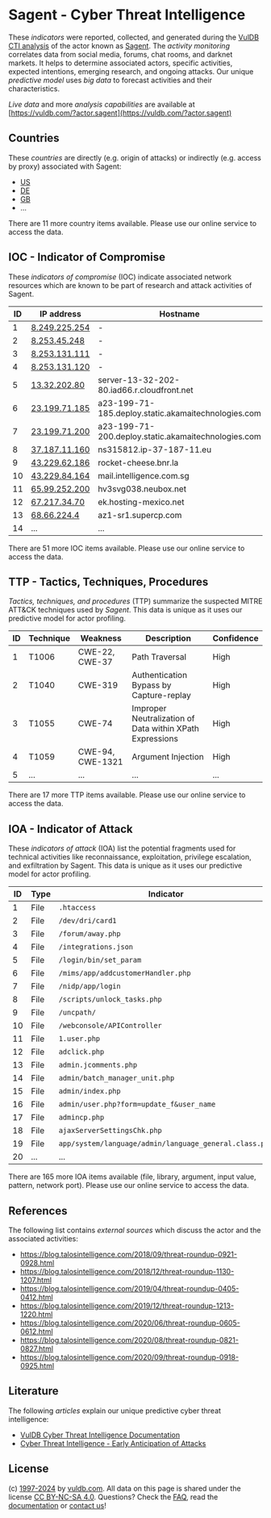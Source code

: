 # Sagent - Cyber Threat Intelligence

These _indicators_ were reported, collected, and generated during the [VulDB CTI analysis](https://vuldb.com/?kb.cti) of the actor known as [Sagent](https://vuldb.com/?actor.sagent). The _activity monitoring_ correlates data from social media, forums, chat rooms, and darknet markets. It helps to determine associated actors, specific activities, expected intentions, emerging research, and ongoing attacks. Our unique _predictive model_ uses _big data_ to forecast activities and their characteristics.

_Live data_ and more _analysis capabilities_ are available at [https://vuldb.com/?actor.sagent](https://vuldb.com/?actor.sagent)

## Countries

These _countries_ are directly (e.g. origin of attacks) or indirectly (e.g. access by proxy) associated with Sagent:

* [US](https://vuldb.com/?country.us)
* [DE](https://vuldb.com/?country.de)
* [GB](https://vuldb.com/?country.gb)
* ...

There are 11 more country items available. Please use our online service to access the data.

## IOC - Indicator of Compromise

These _indicators of compromise_ (IOC) indicate associated network resources which are known to be part of research and attack activities of Sagent.

ID | IP address | Hostname | Campaign | Confidence
-- | ---------- | -------- | -------- | ----------
1 | [8.249.225.254](https://vuldb.com/?ip.8.249.225.254) | - | - | High
2 | [8.253.45.248](https://vuldb.com/?ip.8.253.45.248) | - | - | High
3 | [8.253.131.111](https://vuldb.com/?ip.8.253.131.111) | - | - | High
4 | [8.253.131.120](https://vuldb.com/?ip.8.253.131.120) | - | - | High
5 | [13.32.202.80](https://vuldb.com/?ip.13.32.202.80) | server-13-32-202-80.iad66.r.cloudfront.net | - | High
6 | [23.199.71.185](https://vuldb.com/?ip.23.199.71.185) | a23-199-71-185.deploy.static.akamaitechnologies.com | - | High
7 | [23.199.71.200](https://vuldb.com/?ip.23.199.71.200) | a23-199-71-200.deploy.static.akamaitechnologies.com | - | High
8 | [37.187.11.160](https://vuldb.com/?ip.37.187.11.160) | ns315812.ip-37-187-11.eu | - | High
9 | [43.229.62.186](https://vuldb.com/?ip.43.229.62.186) | rocket-cheese.bnr.la | - | High
10 | [43.229.84.164](https://vuldb.com/?ip.43.229.84.164) | mail.intelligence.com.sg | - | High
11 | [65.99.252.200](https://vuldb.com/?ip.65.99.252.200) | hv3svg038.neubox.net | - | High
12 | [67.217.34.70](https://vuldb.com/?ip.67.217.34.70) | ek.hosting-mexico.net | - | High
13 | [68.66.224.4](https://vuldb.com/?ip.68.66.224.4) | az1-sr1.supercp.com | - | High
14 | ... | ... | ... | ...

There are 51 more IOC items available. Please use our online service to access the data.

## TTP - Tactics, Techniques, Procedures

_Tactics, techniques, and procedures_ (TTP) summarize the suspected MITRE ATT&CK techniques used by _Sagent_. This data is unique as it uses our predictive model for actor profiling.

ID | Technique | Weakness | Description | Confidence
-- | --------- | -------- | ----------- | ----------
1 | T1006 | CWE-22, CWE-37 | Path Traversal | High
2 | T1040 | CWE-319 | Authentication Bypass by Capture-replay | High
3 | T1055 | CWE-74 | Improper Neutralization of Data within XPath Expressions | High
4 | T1059 | CWE-94, CWE-1321 | Argument Injection | High
5 | ... | ... | ... | ...

There are 17 more TTP items available. Please use our online service to access the data.

## IOA - Indicator of Attack

These _indicators of attack_ (IOA) list the potential fragments used for technical activities like reconnaissance, exploitation, privilege escalation, and exfiltration by Sagent. This data is unique as it uses our predictive model for actor profiling.

ID | Type | Indicator | Confidence
-- | ---- | --------- | ----------
1 | File | `.htaccess` | Medium
2 | File | `/dev/dri/card1` | High
3 | File | `/forum/away.php` | High
4 | File | `/integrations.json` | High
5 | File | `/login/bin/set_param` | High
6 | File | `/mims/app/addcustomerHandler.php` | High
7 | File | `/nidp/app/login` | High
8 | File | `/scripts/unlock_tasks.php` | High
9 | File | `/uncpath/` | Medium
10 | File | `/webconsole/APIController` | High
11 | File | `1.user.php` | Medium
12 | File | `adclick.php` | Medium
13 | File | `admin.jcomments.php` | High
14 | File | `admin/batch_manager_unit.php` | High
15 | File | `admin/index.php` | High
16 | File | `admin/user.php?form=update_f&user_name` | High
17 | File | `admincp.php` | Medium
18 | File | `ajaxServerSettingsChk.php` | High
19 | File | `app/system/language/admin/language_general.class.php` | High
20 | ... | ... | ...

There are 165 more IOA items available (file, library, argument, input value, pattern, network port). Please use our online service to access the data.

## References

The following list contains _external sources_ which discuss the actor and the associated activities:

* https://blog.talosintelligence.com/2018/09/threat-roundup-0921-0928.html
*  https://blog.talosintelligence.com/2018/12/threat-roundup-1130-1207.html
*  https://blog.talosintelligence.com/2019/04/threat-roundup-0405-0412.html
* https://blog.talosintelligence.com/2019/12/threat-roundup-1213-1220.html
* https://blog.talosintelligence.com/2020/06/threat-roundup-0605-0612.html
* https://blog.talosintelligence.com/2020/08/threat-roundup-0821-0827.html
* https://blog.talosintelligence.com/2020/09/threat-roundup-0918-0925.html

## Literature

The following _articles_ explain our unique predictive cyber threat intelligence:

* [VulDB Cyber Threat Intelligence Documentation](https://vuldb.com/?kb.cti)
* [Cyber Threat Intelligence - Early Anticipation of Attacks](https://www.scip.ch/en/?labs.20201022)

## License

(c) [1997-2024](https://vuldb.com/?kb.changelog) by [vuldb.com](https://vuldb.com/?kb.about). All data on this page is shared under the license [CC BY-NC-SA 4.0](https://creativecommons.org/licenses/by-nc-sa/4.0/). Questions? Check the [FAQ](https://vuldb.com/?kb.faq), read the [documentation](https://vuldb.com/?kb) or [contact us](https://vuldb.com/?contact)!
